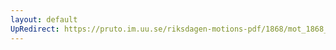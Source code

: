 ```yaml
---
layout: default
UpRedirect: https://pruto.im.uu.se/riksdagen-motions-pdf/1868/mot_1868__ak__281.pdf
---
```

